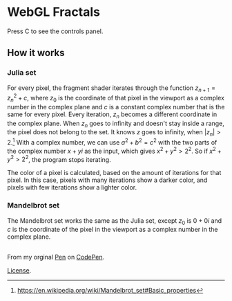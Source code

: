 # WebGL Fractals

Press C to see the controls panel.

## How it works
### Julia set
For every pixel, the fragment shader iterates through the function $z_{n+1}=z_n^2+c$, where $z_0$ is the coordinate of that pixel in the viewport as a complex number in the complex plane and $c$ is a constant complex number that is the same for every pixel. Every iteration, $z_n$ becomes a different coordinate in the complex plane. When $z_n$ goes to infinity and doesn't stay inside a range, the pixel does not belong to the set. It knows $z$ goes to infinity, when $|z_n|\gt2$.[^1] With a complex number, we can use $a^2+b^2=c^2$ with the two parts of the complex number $x+yi$ as the input, which gives $x^2+y^2 \gt 2^2$. So if $x^2+y^2 \gt 2^2$, the program stops iterating.

The color of a pixel is calculated, based on the amount of iterations for that pixel. In this case, pixels with many iterations show a darker color, and pixels with few iterations show a lighter color.

### Mandelbrot set
The Mandelbrot set works the same as the Julia set, except $z_0$ is $0 + 0i$ and $c$ is the coordinate of the pixel in the viewport as a complex number in the complex plane.

##
From my orginal [Pen](https://codepen.io/Thijn09/pen/Jjzgmgp) on [CodePen](https://codepen.io).

[License](https://codepen.io/license/pen/Jjzgmgp).


[^1]: https://en.wikipedia.org/wiki/Mandelbrot_set#Basic_properties
